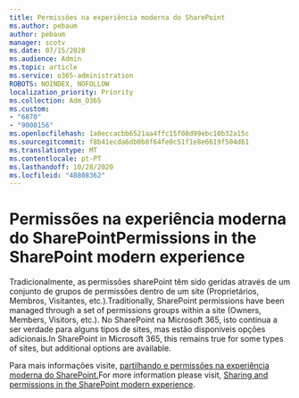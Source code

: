 ```yaml
---
title: Permissões na experiência moderna do SharePoint
ms.author: pebaum
author: pebaum
manager: scotv
ms.date: 07/15/2020
ms.audience: Admin
ms.topic: article
ms.service: o365-administration
ROBOTS: NOINDEX, NOFOLLOW
localization_priority: Priority
ms.collection: Adm_O365
ms.custom:
- "6870"
- "9000156"
ms.openlocfilehash: 1a0eccacbb6521aa4ffc15f08d99ebc10b32a15c
ms.sourcegitcommit: f8b41ecda6db0b8f64fe0c51f1e8e6619f504d61
ms.translationtype: MT
ms.contentlocale: pt-PT
ms.lasthandoff: 10/28/2020
ms.locfileid: "48808362"
---
```

# <a name="permissions-in-the-sharepoint-modern-experience"></a><span data-ttu-id="a52d7-102">Permissões na experiência moderna do SharePoint</span><span class="sxs-lookup"><span data-stu-id="a52d7-102">Permissions in the SharePoint modern experience</span></span>

<span data-ttu-id="a52d7-103">Tradicionalmente, as permissões sharePoint têm sido geridas através de um conjunto de grupos de permissões dentro de um site (Proprietários, Membros, Visitantes, etc.).</span><span class="sxs-lookup"><span data-stu-id="a52d7-103">Traditionally, SharePoint permissions have been managed through a set of permissions groups within a site (Owners, Members, Visitors, etc.).</span></span> <span data-ttu-id="a52d7-104">No SharePoint na Microsoft 365, isto continua a ser verdade para alguns tipos de sites, mas estão disponíveis opções adicionais.</span><span class="sxs-lookup"><span data-stu-id="a52d7-104">In SharePoint in Microsoft 365, this remains true for some types of sites, but additional options are available.</span></span>  

<span data-ttu-id="a52d7-105">Para mais informações visite, [partilhando e permissões na experiência moderna do SharePoint.](https://docs.microsoft.com/sharepoint/modern-experience-sharing-permissions)</span><span class="sxs-lookup"><span data-stu-id="a52d7-105">For more information please visit, [Sharing and permissions in the SharePoint modern experience](https://docs.microsoft.com/sharepoint/modern-experience-sharing-permissions).</span></span>
